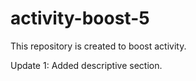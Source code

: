 # activity-boost-5

This repository is created to boost activity.

Update 1: Added descriptive section.
